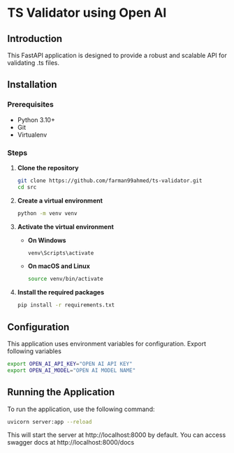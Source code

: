 # TS Validator using Open AI


## Introduction
This FastAPI application is designed to provide a robust and scalable API for validating .ts files.


## Installation

### Prerequisites
- Python 3.10+
- Git
- Virtualenv

### Steps
1. **Clone the repository**
    ```bash
    git clone https://github.com/farman99ahmed/ts-validator.git
    cd src
    ```

2. **Create a virtual environment**
    ```bash
    python -m venv venv
    ```

3. **Activate the virtual environment**

    - **On Windows**
        ```bash
        venv\Scripts\activate
        ```

    - **On macOS and Linux**
        ```bash
        source venv/bin/activate
        ```

4. **Install the required packages**
    ```bash
    pip install -r requirements.txt
    ```

## Configuration
This application uses environment variables for configuration. Export following variables

```bash
export OPEN_AI_API_KEY="OPEN AI API KEY"
export OPEN_AI_MODEL="OPEN AI MODEL NAME"
```

## Running the Application
To run the application, use the following command:

```bash
uvicorn server:app --reload
```

This will start the server at http://localhost:8000 by default.
You can access swagger docs at http://localhost:8000/docs
